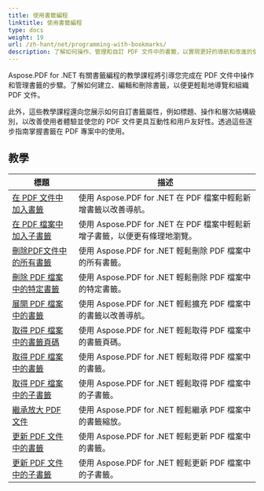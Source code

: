 ```yaml
---
title: 使用書籤編程
linktitle: 使用書籤編程
type: docs
weight: 19
url: /zh-hant/net/programming-with-bookmarks/
description: 了解如何操作、管理和自訂 PDF 文件中的書籤，以實現更好的導航和改進的使用者體驗。
---
```

Aspose.PDF for .NET 有關書籤編程的教學課程將引導您完成在 PDF 文件中操作和管理書籤的步驟。了解如何建立、編輯和刪除書籤，以便更輕鬆地導覽和組織 PDF 文件。

此外，這些教學課程還向您展示如何自訂書籤屬性，例如標題、操作和層次結構級別，以改善使用者體驗並使您的 PDF 文件更具互動性和用戶友好性。透過這些逐步指南掌握書籤在 PDF 專案中的使用。

## 教學
| 標題 | 描述 |
| --- | --- | 
| [在 PDF 文件中加入書籤](./add-bookmark/) | 使用 Aspose.PDF for .NET 在 PDF 檔案中輕鬆新增書籤以改善導航。 |  
| [在 PDF 檔案中加入子書籤](./add-child-bookmark/) | 使用 Aspose.PDF for .NET 在 PDF 檔案中輕鬆新增子書籤，以便更有條理地瀏覽。 |  
| [刪除PDF文件中的所有書籤](./delete-all-bookmarks/) | 使用 Aspose.PDF for .NET 輕鬆刪除 PDF 檔案中的所有書籤。 |  
| [刪除 PDF 檔案中的特定書籤](./delete-particular-bookmark/) | 使用 Aspose.PDF for .NET 輕鬆刪除 PDF 檔案中的特定書籤。 |  
| [展開 PDF 檔案中的書籤](./expand-bookmarks/) | 使用 Aspose.PDF for .NET 輕鬆擴充 PDF 檔案中的書籤以改善導航。 |  
| [取得 PDF 檔案中的書籤頁碼](./get-bookmark-page-number/) | 使用 Aspose.PDF for .NET 輕鬆取得 PDF 檔案中的書籤頁碼。 |  
| [取得 PDF 檔案中的書籤](./get-bookmarks/) | 使用 Aspose.PDF for .NET 輕鬆取得 PDF 檔案中的書籤。 |  
| [取得 PDF 檔案中的子書籤](./get-child-bookmarks/) | 使用 Aspose.PDF for .NET 輕鬆取得 PDF 檔案中的子書籤。 |  
| [繼承放大 PDF 文件](./inherit-zoom/) | 使用 Aspose.PDF for .NET 輕鬆繼承 PDF 檔案中的書籤縮放。 |  
| [更新 PDF 文件中的書籤](./update-bookmarks/) | 使用 Aspose.PDF for .NET 輕鬆更新 PDF 檔案中的書籤。 |  
| [更新 PDF 文件中的子書籤](./update-child-bookmarks/) | 使用 Aspose.PDF for .NET 輕鬆更新 PDF 檔案中的子書籤。 |  